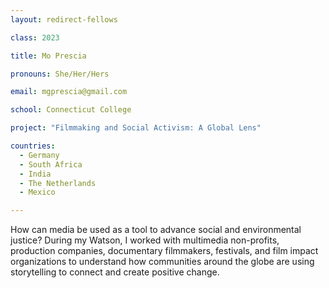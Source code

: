 ```yaml
---
layout: redirect-fellows

class: 2023

title: Mo Prescia

pronouns: She/Her/Hers

email: mgprescia@gmail.com

school: Connecticut College

project: "Filmmaking and Social Activism: A Global Lens"

countries:
  - Germany
  - South Africa
  - India
  - The Netherlands
  - Mexico

---
```


How can media be used as a tool to advance social and environmental justice? During my Watson, I worked with multimedia non-profits, production companies, documentary filmmakers, festivals, and film impact organizations to understand how communities around the globe are using storytelling to connect and create positive change.
